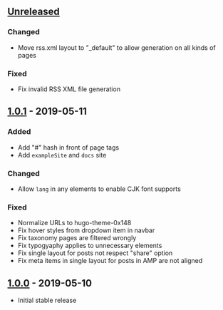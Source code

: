 ## [Unreleased]

### Changed
 - Move rss.xml layout to "_default" to allow generation on all kinds of pages

### Fixed
 - Fix invalid RSS XML file generation

## [1.0.1] - 2019-05-11

### Added

 - Add "#" hash in front of page tags
 - Add `exampleSite` and `docs` site

### Changed

 - Allow `lang` in any elements to enable CJK font supports

### Fixed

 - Normalize URLs to hugo-theme-0x148
 - Fix hover styles from dropdown item in navbar
 - Fix taxonomy pages are filtered wrongly
 - Fix typogyaphy applies to unnecessary elements
 - Fix single layout for posts not respect "share" option
 - Fix meta items in single layout for posts in AMP are not aligned

## [1.0.0] - 2019-05-10

 - Initial stable release

[Unreleased]: https://github.com/progamesigner/hugo-theme-0x148/compare/v1.0.1...HEAD
[1.0.1]: https://github.com/progamesigner/hugo-theme-0x148/releases/tag/v1.0.1
[1.0.0]: https://github.com/progamesigner/hugo-theme-0x148/releases/tag/v1.0
